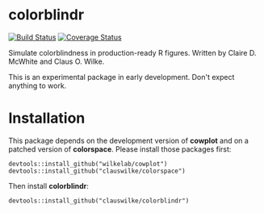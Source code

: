 
<!-- README.md is generated from README.Rmd. Please edit that file -->
colorblindr
===========

[![Build Status](https://travis-ci.org/clauswilke/colorblindr.svg?branch=master)](https://travis-ci.org/clauswilke/colorblindr) [![Coverage Status](https://img.shields.io/codecov/c/github/clauswilke/colorblindr/master.svg)](https://codecov.io/github/clauswilke/colorblindr?branch=master)

Simulate colorblindness in production-ready R figures. Written by Claire D. McWhite and Claus O. Wilke.

This is an experimental package in early development. Don't expect anything to work.

Installation
============

This package depends on the development version of **cowplot** and on a patched version of **colorspace**. Please install those packages first:

    devtools::install_github("wilkelab/cowplot")
    devtools::install_github("clauswilke/colorspace")

Then install **colorblindr**:

    devtools::install_github("clauswilke/colorblindr")
